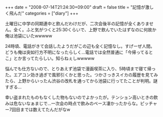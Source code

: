 +++
date = "2008-07-14T21:24:30+09:00"
draft = false
title = "記憶が激しく飛んだ"
categories = ["diary"]
+++

土曜日に中学の同期連中と飲んだわけだが、二次会後半の記憶が全くありません。全く。ふと気がつくと25:30くらいで、上野で飲んでいたはずなのに何故か俺は池袋にいたwwwww

24時頃、電話がきて会話したようだがこの辺も全く記憶なし。すげーぜ人間。どうも俺は突如行方不明になったらしく…電話では全然普通に「今帰ってるとこ」とか言ってたらしい。知らねぇしwwwww

悩んでも仕方ないので、とりあえず池袋で漫画喫茶に入り、5時頃まで寝て帰った。エアコン効き過ぎで風邪引くかと思った。つかさっきスイカの履歴を見てみたら、上野からいったん渋谷の改札を通ってから池袋に行ってたことが判明。謎すぎる…

幸い盗まれたものもなくした物もないのでよかったが。テンション高いときの飲みは危ないなぁまじで…一次会の時点で飲みのペース凄かったからな。ピッチャー7回目までは数えてたんだがなw
